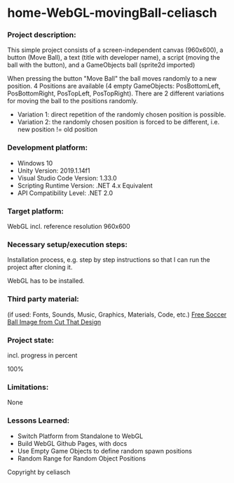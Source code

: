 # home-WebGL-movingBall-celiasch

### Project description: 
This simple project consists of a screen-independent canvas (960x600), 
a button (Move Ball), a text (title with developer name), a script (moving the ball with the button), 
and a GameObjects ball (sprite2d imported)

When pressing the button "Move Ball" the ball moves randomly to a new position. 
4 Positions are available (4 empty GameObjects: PosBottomLeft, PosBottomRight, PosTopLeft, PosTopRight).
There are 2 different variations for moving the ball to the positions randomly.
* Variation 1: direct repetition of the randomly chosen position is possible.
* Variation 2: the randomly chosen position is forced to be different, i.e. new position != old position  

### Development platform: 
* Windows 10
* Unity Version: 2019.1.14f1
* Visual Studio Code Version: 1.33.0
* Scripting Runtime Version: .NET 4.x Equivalent
* API Compatibility Level: .NET 2.0

### Target platform: 
WebGL incl. reference resolution 960x600 

### Necessary setup/execution steps: 
Installation process, e.g. step by step instructions so that I can run the project after cloning it.

WebGL has to be installed.

### Third party material: 
(if used: Fonts, Sounds, Music, Graphics, Materials, Code, etc.)
<a href="https://cutthatdesign.com/2018/03/free-svg-cutting-files-soccer-ball-design/">Free Soccer Ball Image from Cut That Design</a>

### Project state: 
incl. progress in percent

100%

### Limitations: 
None

### Lessons Learned: 
* Switch Platform from Standalone to WebGL
* Build WebGL Github Pages, with docs
* Use Empty Game Objects to define random spawn positions
* Random Range for Random Object Positions

Copyright by celiasch